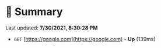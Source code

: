 # 📖 Summary
Last updated: **7/30/2021, 8:30:28 PM**

- `GET` [https://google.com](https://google.com) - **Up** (139ms)
